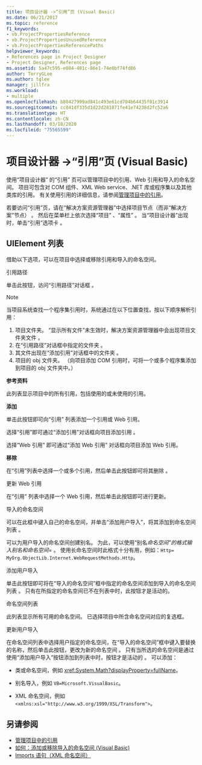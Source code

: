 ```yaml
---
title: 项目设计器 ->“引用”页 (Visual Basic)
ms.date: 06/21/2017
ms.topic: reference
f1_keywords:
- vb.ProjectPropertiesReference
- vb.ProjectPropertiesUnusedReference
- vb.ProjectPropertiesReferencePaths
helpviewer_keywords:
- References page in Project Designer
- Project Designer, References page
ms.assetid: 5a47c595-e084-401c-86e1-74e0bf74fd86
author: TerryGLee
ms.author: tglee
manager: jillfra
ms.workload:
- multiple
ms.openlocfilehash: b80427999ad841c493e61cd704b64435f81c3914
ms.sourcegitcommit: cc841df335d1d22d281871fe41e74238d2fc52a6
ms.translationtype: HT
ms.contentlocale: zh-CN
ms.lasthandoff: 03/18/2020
ms.locfileid: "75565599"
---
```

# <a name="references-page-project-designer-visual-basic"></a>项目设计器 ->“引用”页 (Visual Basic)

使用“项目设计器”  的“引用”  页可以管理项目中的引用、Web 引用和导入的命名空间。 项目可包含对 COM 组件、XML Web service、.NET 库或程序集以及其他类库的引用。 有关使用引用的详细信息，请参阅[管理项目中的引用](../../ide/managing-references-in-a-project.md)。

若要访问“引用”页，请在“解决方案资源管理器”中选择项目节点（而非“解决方案”节点）    。 然后在菜单栏上依次选择“项目”  、“属性”  。 当“项目设计器”出现时，单击“引用”选项卡  。

## <a name="uielement-list"></a>UIElement 列表

借助以下选项，可以在项目中选择或移除引用和导入的命名空间。

引用路径 

单击此按钮，访问“引用路径”对话框  。

> [!NOTE]
> 当项目系统查找一个程序集引用时，系统通过在以下位置查找，按以下顺序解析引用：
>
> 1. 项目文件夹。 “显示所有文件”未生效时，解决方案资源管理器中会出现项目文件夹文件   。
> 2. 在“引用路径”对话框中指定的文件夹  。
> 3. 其文件出现在“添加引用”对话框中的文件夹  。
> 4. 项目的 obj 文件夹。 （向项目添加 COM 引用时，可将一个或多个程序集添加到项目的 obj 文件夹中。）

 **参考资料**

此列表显示项目中的所有引用，包括使用的或未使用的引用。

 **添加**

单击此按钮即可向“引用”  列表添加一个引用或 Web 引用。

选择“引用”即可通过“添加引用”对话框向项目添加引用  。

选择“Web 引用”  即可通过“添加 Web 引用”  对话框向项目添加 Web 引用。

 **移除**

在“引用”列表中选择一个或多个引用，然后单击此按钮即可将其删除  。

 更新 Web 引用 

在“引用”  列表中选择一个 Web 引用，然后单击此按钮即可进行更新。

 导入的命名空间 

可以在此框中键入自己的命名空间，并单击“添加用户导入”，将其添加到命名空间列表  。

可以为用户导入的命名空间创建别名。 为此，可以使用“别名*命名空间”的格式输入别名和命名空间*=  。 使用长命名空间时此格式十分有用，例如：`Http= MyOrg.ObjectLib.Internet.WebRequestMethods.Http`。

 添加用户导入 

单击此按钮即可将在“导入的命名空间”框中指定的命名空间添加到导入的命名空间列表  。 只有在所指定的命名空间已不在列表中时，此按钮才是活动的。

 命名空间列表 

此列表显示所有可用的命名空间。 已选择项目中所含命名空间对应的复选框。

 更新用户导入 

在命名空间列表中选择用户指定的命名空间，在“导入的命名空间”框中键入要替换的名称，然后单击此按钮，更改为新的命名空间  。 只有当所选的命名空间是通过使用“添加用户导入”按钮添加到列表中时，按钮才是活动的  。 可以添加：

- 类或命名空间，例如 <xref:System.Math?displayProperty=fullName>。

- 别名导入，例如 `VB=Microsoft.VisualBasic`。

- XML 命名空间，例如 `<xmlns:xsl="http://www.w3.org/1999/XSL/Transform">`。

## <a name="see-also"></a>另请参阅

- [管理项目中的引用](../../ide/managing-references-in-a-project.md)
- [如何：添加或移除导入的命名空间 (Visual Basic)](../../ide/how-to-add-or-remove-imported-namespaces-visual-basic.md)
- [Imports 语句（XML 命名空间）](/dotnet/visual-basic/language-reference/statements/imports-statement-xml-namespace)
